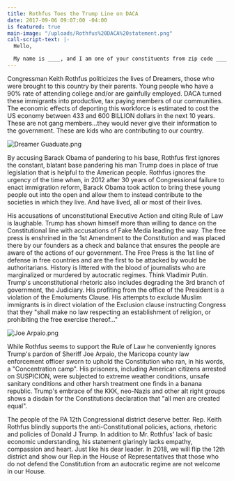 ```yaml
---
title: Rothfus Toes the Trump Line on DACA
date: 2017-09-06 09:07:00 -04:00
is featured: true
main-image: "/uploads/Rothfus%20DACA%20statement.png"
call-script-text: |-
  Hello,

  My name is ____, and I am one of your constituents from zip code ______. I am calling to express my discontent with the White House’s decision to end DACA and ask Senator __________ to support Senate Bill S1615 and Representative ______ to support House Bill HR3440, legislative action that will protect immigrants affected by the termination of DACA. Eight hundred thousand lives and billions of dollars lost to the economy are affected because of the president’s decision to end DACA. Now it is time for Congress to pass a law that would provide a pathway to citizenship for this group of immigrants. Does Senator/Representative _____ currently support these bills?
---
```


Congressman Keith Rothfus politicizes the lives of Dreamers, those who were brought to this country by their parents.  Young people who have a 90% rate of attending college and/or are gainfully employed.  DACA turned these immigrants into productive, tax paying members of our communities.  The economic effects of deporting this workforce is estimated to cost the US economy between 433 and 600 BILLION dollars in the next 10 years.  These are not gang members...they would never give their information to the government.  These are kids who are contributing to our country.

![Dreamer Guaduate.png](/uploads/Dreamer%20Guaduate.png)

By accusing Barack Obama of pandering to his base, Rothfus first ignores the constant, blatant base pandering his man Trump does in place of true legislation that is helpful to the American people.  Rothfus ignores the urgency of the time when, in 2012 after 30 years of Congressional failure to enact immigration reform, Barack Obama took action to bring these young people out into the open and allow them to instead contribute to the societies in which they live.  And have lived, all or most of their lives.

His accusations of unconstitutional Executive Action and citing Rule of Law is laughable.  Trump has shown himself more than willing to dance on the Constitutional line with accusations of Fake Media leading the way.  The free press is enshrined in the 1st Amendment to the Constitution and was placed there by our founders as a check and balance that ensures the people are aware of the actions of our government.  The Free Press is the 1st line of defense in free countries and are the first to be attacked by would be authoritarians.  History is littered with the blood of journalists who are marginalized or murdered by autocratic regimes.  Think Vladimir Putin.  Trump's unconstitutional rhetoric also includes degrading the 3rd branch of government, the Judiciary.  His profiting from the office of the President is a violation of the Emoluments Clause.  His attempts to exclude Muslim immigrants is in direct violation of the Exclusion clause instructing Congress that they "shall make no law respecting an establishment of religion, or prohibiting the free exercise thereof..."

![Joe Arpaio.png](/uploads/Joe%20Arpaio.png)

 While Rothfus seems to support the Rule of Law he conveniently ignores Trump's pardon of Sheriff Joe Arpaio, the Maricopa county law enforcement officer sworn to uphold the Constitution who ran, in his words, a "Concentration camp".  His prisoners, including American citizens arrested on SUSPICION, were subjected to extreme weather conditions, unsafe sanitary conditions and other harsh treatment one finds in a banana republic.   Trump's embrace of the KKK, neo-Nazis and other alt right groups shows a disdain for the Constitutions declaration that "all men are created equal".

The people of the PA 12th Congressional district deserve better.  Rep. Keith Rothfus blindly supports the anti-Constitutional policies, actions, rhetoric and policies of Donald J Trump.  In addition to Mr. Rothfus' lack of basic economic understanding, his statement glaringly lacks empathy, compassion and heart.  Just like his dear leader.  In 2018, we will flip the 12th district and show our Rep.in the House of Representatives that those who do not defend the Constitution from an autocratic regime are not welcome in our House.